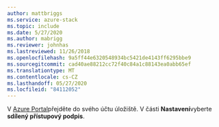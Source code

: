 ```yaml
---
author: mattbriggs
ms.service: azure-stack
ms.topic: include
ms.date: 5/27/2020
ms.author: mabrigg
ms.reviewer: johnhas
ms.lastreviewed: 11/26/2018
ms.openlocfilehash: 9a5ff44e6320548934bc5421de4143ff6295bbe9
ms.sourcegitcommit: cad40ae88212cc72f40c84a1c88143ea0abb65ef
ms.translationtype: MT
ms.contentlocale: cs-CZ
ms.lasthandoff: 05/27/2020
ms.locfileid: "84112052"
---
```

V [Azure Portal](https://portal.azure.com/)přejděte do svého účtu úložiště. V části **Nastavení**vyberte **sdílený přístupový podpis**.
